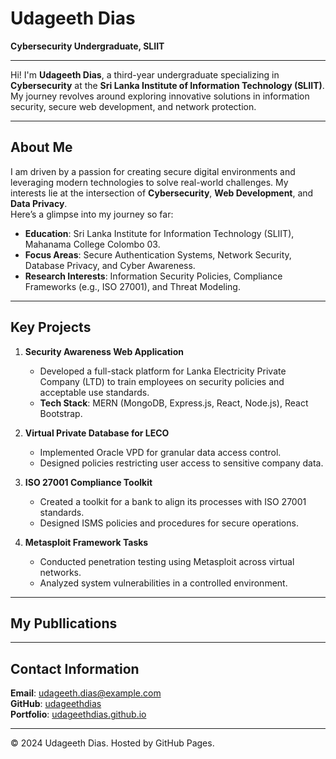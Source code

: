 # Udageeth Dias

**Cybersecurity Undergraduate, SLIIT**

---

Hi! I'm **Udageeth Dias**, a third-year undergraduate specializing in **Cybersecurity** at the **Sri Lanka Institute of Information Technology (SLIIT)**. My journey revolves around exploring innovative solutions in information security, secure web development, and network protection.

---

## About Me

I am driven by a passion for creating secure digital environments and leveraging modern technologies to solve real-world challenges. My interests lie at the intersection of **Cybersecurity**, **Web Development**, and **Data Privacy**.  
Here’s a glimpse into my journey so far:

- **Education**: Sri Lanka Institute for Information Technology (SLIIT), Mahanama College Colombo 03.
- **Focus Areas**: Secure Authentication Systems, Network Security, Database Privacy, and Cyber Awareness.
- **Research Interests**: Information Security Policies, Compliance Frameworks (e.g., ISO 27001), and Threat Modeling.

---

## Key Projects

1. **Security Awareness Web Application**  
   - Developed a full-stack platform for Lanka Electricity Private Company (LTD) to train employees on security policies and acceptable use standards.  
   - **Tech Stack**: MERN (MongoDB, Express.js, React, Node.js), React Bootstrap.

2. **Virtual Private Database for LECO**  
   - Implemented Oracle VPD for granular data access control.  
   - Designed policies restricting user access to sensitive company data.

3. **ISO 27001 Compliance Toolkit**  
   - Created a toolkit for a bank to align its processes with ISO 27001 standards.  
   - Designed ISMS policies and procedures for secure operations.

4. **Metasploit Framework Tasks**  
   - Conducted penetration testing using Metasploit across virtual networks.  
   - Analyzed system vulnerabilities in a controlled environment.

---

## My Publlications


---

## Contact Information

**Email**: udageeth.dias@example.com  
**GitHub**: [udageethdias](https://github.com/udageethdias)  
**Portfolio**: [udageethdias.github.io](https://udageethdias.github.io)  

---

© 2024 Udageeth Dias. Hosted by GitHub Pages.
